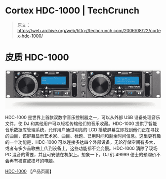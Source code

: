 # Cortex HDC-1000 | TechCrunch

> 原文：<https://web.archive.org/web/http://techcrunch.com/2006/08/22/cortex-hdc-1000/>

# 皮质 HDC-1000

![](img/1b347c9bf8e90cdcabc53c98da1d196e.png)

HDC-1000 是世界上首款双数字音乐控制器之一，可以从外部 USB 设备处理音乐文件，使 DJ 和其他用户可以轻松传输他们的音乐收藏。HDC-1000 提供了智能音乐数据库管理系统，允许用户通过明亮的 LCD 播放屏幕立即找到他们正在寻找的曲目，该屏幕显示艺术家、曲目、标题、已用时间和剩余时间信息。这里更有趣的一个功能是，HDC-1000 可以连接多达四个外部设备，无论存储空间有多大，或者有多少首歌曲上传到设备上，这些功能都不会变慢。HDC-1000 消除了现场 PC 混音的需要，并且可安装在机架上。想象一下，DJ 们:49999 便士的预购价不会再有被盗或损坏的电脑。

[HDC-1000](https://web.archive.org/web/20130627210742/http://www.cortex-pro.com/hdc_1000.php?t=1) 【产品页面】